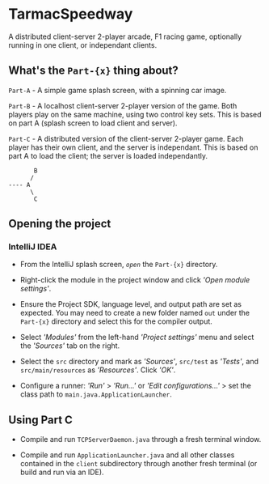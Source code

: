 # TarmacSpeedway
A distributed client-server 2-player arcade, F1 racing game, optionally running in one client, or independant clients. 

## What's the `Part-{x}` thing about?

`Part-A` - A simple game splash screen, with a spinning car image.

`Part-B` - A localhost client-server 2-player version of the game. Both players play on the same machine, using two control key sets. This is based on part A (splash screen to load client and server).

`Part-C` - A distributed version of the client-server 2-player game. Each player has their own client, and the server is independant. This is based on part A to load the client; the server is loaded independantly. 

```
       B
      /
---- A
      \
       C
```

## Opening the project
### IntelliJ IDEA
- From the IntelliJ splash screen, _`open`_ the `Part-{x}` directory. 

- Right-click the module in the project window and click _'Open module settings'_.

- Ensure the Project SDK, language level, and output path are set as expected. You may need to create a new folder named `out` under the `Part-{x}` directory and select this for the compiler output. 

- Select _'Modules'_ from the left-hand _'Project settings'_ menu and select the 
_'Sources'_ tab on the right. 

- Select the `src` directory and mark as _'Sources'_, `src/test` as _'Tests'_, and `src/main/resources` as _'Resources'_. Click _'OK'_.

- Configure a runner: _'Run'_ > _'Run...'_ or _'Edit configurations...'_ > set the class path to `main.java.ApplicationLauncher`.

## Using Part C
- Compile and run `TCPServerDaemon.java` through a fresh terminal window.

- Compile and run `ApplicationLauncher.java` and all other classes contained in the `client` subdirectory through another fresh terminal (or build and run via an IDE).